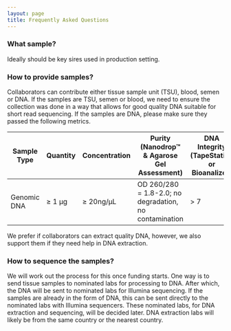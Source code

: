 ```yaml
---
layout: page
title: Frequently Asked Questions
---
```


### What sample? 
Ideally should be key sires used in production setting.

### How to provide samples? 

Collaborators can contribute either tissue sample unit (TSU), blood, semen or DNA. If the samples are TSU, semen or blood, we need to ensure the collection was done in a way that allows for good quality DNA suitable for short read sequencing. If the samples are DNA, please make sure they passed the following metrics.

| Sample Type |  Quantity  | Concentration | Purity (Nanodrop™ & Agarose Gel Assessment)            | DNA Integrity (TapeStation or Bioanalizer) |
|-------------|------------|---------------|--------------------------------------------------------|-----|
| Genomic DNA |     ≥ 1 μg | ≥ 20ng/μL     | OD 260/280 = 1.8-2.0; no degradation, no contamination | > 7 |


We prefer if collaborators can extract quality DNA, however, we also support them if they need help in DNA extraction.  

### How to sequence the samples?  

We will work out the process for this once funding starts. One way is to send tissue samples to nominated labs for processing to DNA. After which, the DNA will be sent to nominated labs for Illumina sequencing. If the samples are already in the form of DNA, this can be sent directly to the nominated labs with Illumina sequencers. These nominated labs, for DNA extraction and sequencing, will be decided later. DNA extraction labs will likely be from the same country or the nearest country.

